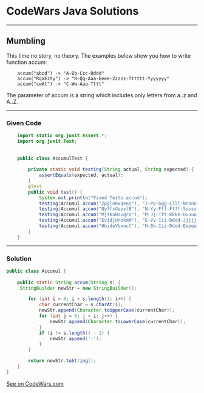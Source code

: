 # CodeWars Java Solutions

---

## Mumbling

This time no story, no theory. The examples below show you how to write function accum:

```
    accum("abcd") -> "A-Bb-Ccc-Dddd"
    accum("RqaEzty") -> "R-Qq-Aaa-Eeee-Zzzzz-Tttttt-Yyyyyyy"
    accum("cwAt") -> "C-Ww-Aaa-Tttt"
```

The parameter of accum is a string which includes only letters from a..z and A..Z.


---

### Given Code

```Java
    import static org.junit.Assert.*;
    import org.junit.Test;
    
    
    public class AccumulTest {
    
        private static void testing(String actual, String expected) {
            assertEquals(expected, actual);
        }
        @Test
        public void test() {
            System.out.println("Fixed Tests accum");
            testing(Accumul.accum("ZpglnRxqenU"), "Z-Pp-Ggg-Llll-Nnnnn-Rrrrrr-Xxxxxxx-Qqqqqqqq-Eeeeeeeee-Nnnnnnnnnn-Uuuuuuuuuuu");
            testing(Accumul.accum("NyffsGeyylB"), "N-Yy-Fff-Ffff-Sssss-Gggggg-Eeeeeee-Yyyyyyyy-Yyyyyyyyy-Llllllllll-Bbbbbbbbbbb");
            testing(Accumul.accum("MjtkuBovqrU"), "M-Jj-Ttt-Kkkk-Uuuuu-Bbbbbb-Ooooooo-Vvvvvvvv-Qqqqqqqqq-Rrrrrrrrrr-Uuuuuuuuuuu");
            testing(Accumul.accum("EvidjUnokmM"), "E-Vv-Iii-Dddd-Jjjjj-Uuuuuu-Nnnnnnn-Oooooooo-Kkkkkkkkk-Mmmmmmmmmm-Mmmmmmmmmmm");
            testing(Accumul.accum("HbideVbxncC"), "H-Bb-Iii-Dddd-Eeeee-Vvvvvv-Bbbbbbb-Xxxxxxxx-Nnnnnnnnn-Cccccccccc-Ccccccccccc");
        }
    }
```

---

### Solution

``` Java
public class Accumul {
    
    public static String accum(String s) {
     StringBuilder newStr = new StringBuilder();

        for (int i = 0; i < s.length(); i++) {
            char currentChar = s.charAt(i);
            newStr.append(Character.toUpperCase(currentChar));
            for (int j = 0; j < i; j++) {
                newStr.append(Character.toLowerCase(currentChar));
            }
            if (i != s.length() - 1) {
                newStr.append('-');
            }
        }

        return newStr.toString();
    }
}
```

[See on CodeWars.com](https://www.codewars.com/kata/5667e8f4e3f572a8f2000039/train/java)